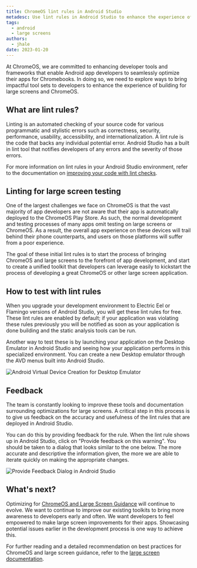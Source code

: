 ```yaml
---
title: ChromeOS lint rules in Android Studio
metadesc: Use lint rules in Android Studio to enhance the experience of building for large screens and ChromeOS.
tags:
  - android
  - large screens
authors:
  - jhale
date: 2023-01-20
---
```


At ChromeOS, we are committed to enhancing developer tools and frameworks that
enable Android app developers to seamlessly optimize their apps for Chromebooks.
In doing so, we need to explore ways to bring impactful tool sets to developers
to enhance the experience of building for large screens and ChromeOS.

## What are lint rules?

Linting is an automated checking of your source code for various programmatic
and stylistic errors such as correctness, security, performance, usability,
accessibility, and internationalization. A lint rule is the code that backs any
individual potential error. Android Studio has a built in lint tool that
notifies developers of any errors and the severity of those errors.

For more information on lint rules in your Android Studio environment, refer to
the documentation on
[improving your code with lint checks](https://developer.android.com/studio/write/lint).

## Linting for large screen testing

One of the largest challenges we face on ChromeOS is that the vast majority of
app developers are not aware that their app is automatically deployed to the
ChromeOS Play Store. As such, the normal development and testing processes of
many apps omit testing on large screens or ChromeOS. As a result, the overall
app experience on these devices will trail behind their phone counterparts, and
users on those platforms will suffer from a poor experience.

The goal of these initial lint rules is to start the process of bringing
ChromeOS and large screens to the forefront of app development, and start to
create a unified toolkit that developers can leverage easily to kickstart the
process of developing a great ChromeOS or other large screen application.

## How to test with lint rules

When you upgrade your development environment to Electric Eel or Flamingo
versions of Android Studio, you will get these lint rules for free. These lint
rules are enabled by default; if your application was violating these rules
previously you will be notified as soon as your application is done building and
the static analysis tools can be run.

Another way to test these is by launching your application on the Desktop
Emulator in Android Studio and seeing how your application performs in this
specialized environment. You can create a new Desktop emulator through the AVD
menus built into Android Studio.

![Android Virtual Device Creation for Desktop Emulator](ix://posts/android-studio-lint-rules/avd.gif)

## Feedback

The team is constantly looking to improve these tools and documentation
surrounding optimizations for large screens. A critical step in this process is
to give us feedback on the accuracy and usefulness of the lint rules that are
deployed in Android Studio.

You can do this by providing feedback for the rule. When the lint rule shows up
in Android Studio, click on "Provide feedback on this warning". You should be
taken to a dialog that looks similar to the one below. The more accurate and
descriptive the information given, the more we are able to iterate quickly on
making the appropriate changes.

![Provide Feedback Dialog in Android Studio](ix://posts/android-studio-lint-rules/feedback.png)

## What's next?

Optimizing for
[ChromeOS and Large Screen Guidance](https://developer.android.com/guide/topics/large-screens/get-started-with-large-screens)
will continue to evolve. We want to continue to improve our existing toolkits to
bring more awareness to developers early and often.
We want developers to feel empowered to make large screen improvements for their
apps. Showcasing potential issues earlier in the development process is one way
to achieve this.

For further reading and a detailed recommendation on best practices for
ChromeOS and large screen guidance, refer to the
[large screen documentation](https://developer.android.com/guide/topics/large-screens/get-started-with-large-screens).
